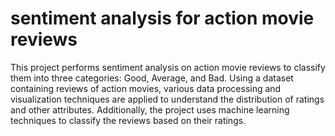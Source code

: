 # sentiment analysis for action movie reviews

This project performs sentiment analysis on action movie reviews to classify them into three categories: Good, Average, and Bad. Using a dataset containing reviews of action movies, various data processing and visualization techniques are applied to understand the distribution of ratings and other attributes. Additionally, the project uses machine learning techniques to classify the reviews based on their ratings.

